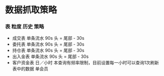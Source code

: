 # 数据抓取策略

### 表		粒度		历史	策略

- 成交表	单条流水		90s	头 = 尾部 - 30s
- 委托表	单条流水		90s	头 = 尾部 - 30s
- 持仓表	单条流水		90s	头 = 尾部 - 30s
- 出入金表 	单条流水		90s	头 = 尾部 - 30s
- 客户资金表 	日／小时		本查询有频率限制，目前设置每一小时可以查询1次刷新表中的数据    单会员

